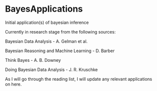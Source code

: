 # BayesApplications
Initial application(s) of bayesian inference

Currently in research stage from the following sources:

Bayesian Data Analysis - A. Gelman et al.

Bayesian Reasoning and Machine Learning - D. Barber

Think Bayes - A. B. Downey

Doing Bayesian Data Analysis - J. R. Kruschke

As I will go through the reading list, I will update any relevant applications on here.
